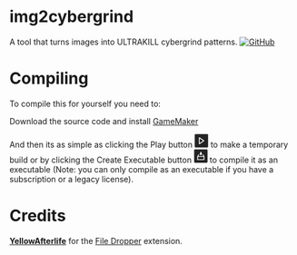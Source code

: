# img2cybergrind

 A tool that turns images into ULTRAKILL cybergrind patterns.
 [![GitHub](https://img.shields.io/github/license/lerp32/img2cybergrind?logo=github)](https://github.com/lerp32/img2cybergrind/blob/master/LICENSE/)

# Compiling

 To compile this for yourself you need to:

 Download the source code and install [GameMaker](https://gamemaker.io/)

 And then its as simple as clicking the Play button <img src="githubimages/Icon_PlayGame.png" alt="Play Button"/> to make a temporary build or by clicking the Create Executable button <img src="githubimages/Icon_Compile.png" alt="Create Executable Button"/> to compile it as an executable (Note: you can only compile as an executable if you have a subscription or a legacy license).

# Credits

 [**YellowAfterlife**](https://twitter.com/yellowafterlife/) for the [File Dropper](https://yellowafterlife.itch.io/gamemaker-file-dropper/) extension.
